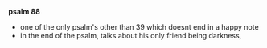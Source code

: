 
**psalm 88**
- one of the only psalm's other than 39 which doesnt end in a happy note
- in the end of the psalm, talks about his only friend being darkness, 